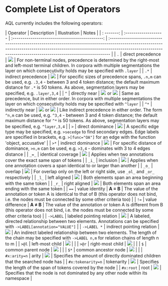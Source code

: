 # Complete List of Operators

AQL currently includes the following operators:

| Operator          | Description                | Illustration                                    | Notes                                                                                                                                                                                                                                       |
| : -------:        | :-------------------       | :---------------------------------------------: | :------------------------------------------------------------------------------------------------------------------------------------------------------------------------------------------------------------------------------------------ |
| `.`               | direct precedence          | ![](/images/A-pred-B.svg)                               | For non-terminal nodes, precedence is determined by the right-most and left-most terminal children. In corpora with multiple segmentations the layer on which consecutivity holds may be specified with `.layer`                            |
| `.*`              | indirect precedence        | ![](/images/A-pred-ind-B.svg)                           | For specific sizes of precedence spans, `.n,m` can be used, e.g. `.3,4` - between 3 and 4 token distance; the default maximum distance for `.*` is 50 tokens. As above, segmentation layers may be specified, e.g. `.layer,3,4`             |
| `^`               | directly near              | ![](/images/A-pred-B.svg) or ![](/images/B-pred-A.svg)          | Same as precedence, but in either order. In corpora with multiple segmentations the layer on which consecutivity holds may be specified with `^layer`                                                                                       |
| `^*`              | indirectly near            | ![](/images/A-pred-ind-B.svg) or ![](/images/B-pred-ind-A.svg)  | Like indirect precedence in either order. The form `^n,m` can be used, e.g. `^3,4` - between 3 and 4 token distance; the default maximum distance for `^*` is 50 tokens. As above, segmentation layers may be specified, e.g. `^layer,3,4`  |
| `>`               | direct dominance           | ![](/images/A-dom-B.svg)                                | A specific edge type may be specified, e.g. `>secedge` to find secondary edges. Edge labels are specified in brackets, e.g. `>[func="OA"]` for an edge with the function 'object, accusative'                                               |
| `>*`              | indirect dominance         | ![](/images/A-dom-ind-B.svg)                            | For specific distance of dominance, `>n,m` can be used, e.g. `>3,4` - dominates with 3 to 4 edges distance                                                                                                                                  |
| `_=_`             | identical coverage         | ![](/images/A-cov-ident-B.svg)                          | Applies when two annotations cover the exact same span of tokens                                                                                                                                                                            |
| `_i_`             | inclusion                  | ![](/images/A-cov-incl-B.svg)                           | Applies when one annotation covers a span identical to or larger than  another                                                                                                                                                              |
| `_o_`             | overlap                    | ![](/images/A-cov-over-B.svg)                           | For overlap only on the left or right side, use `_ol_` and `_or_` respectively                                                                                                                                                              |
| `_l_`             | left aligned               | ![](/images/A-cov-left-B.svg)                           | Both elements span an area beginning with the same token                                                                                                                                                                                    |
| `_r_`             | right aligned              | ![](/images/A-cov-right-B.svg)                          | Both elements span an area ending with the same token                                                                                                                                                                                       |
| `==`              | value identity             | **A = B**                                       | The value of the annotation or token A is identical to that of B (this operator does not bind, i.e. the nodes must be connected by some other criteria too)                                                                                 |
| `!=`              | value difference           | **A ≠ B**                                       | The value of the annotation or token A is different from B (this operator does not bind, i.e. the nodes must be connected by some other criteria too)                                                                                       |
| `->LABEL`         | labeled pointing relation  | ![](/images/A-point-direct-B.svg)                       | A labeled, directed relationship between two elements. Annotations can be specified with `->LABEL[annotation="VALUE"]`                                                                                                                      |
| `->LABEL *`       | indirect pointing relation | ![](/images/A-point-ind-B.svg)                          | An indirect labeled relationship between two elements. The length of the chain may be specified with `->LABEL n,m` for relation chains of length n to m                                                                                     |
| `>@l`             | left-most child            | ![](/images/A-left-B.svg)                               |                                                                                                                                                                                                                                             |
| `>@r`             | right-most child           | ![](/images/A-right-B.svg)                              |                                                                                                                                                                                                                                             |
| `$`               | common parent node         | ![](/images/A-parent-B.svg)                             |                                                                                                                                                                                                                                             |
| `$*`              | common ancestor node       | ![](/images/A-ancestor-B.svg)                           |                                                                                                                                                                                                                                             |
| `#x:arity=n`      | arity                      | ![](/images/A-arity.svg)                                | Specifies the amount of directly dominated children that the searched node has                                                                                                                                                              |
| `#x:tokenarity=n` | tokenarity                 | ![](/images/A-tokenarity.svg)                           | Specifies the length of the span of tokens covered by the node                                                                                                                                                                              |
| `#x:root`         | root                       | ![](/images/A-root.svg)                                 | Specifies that the node is not dominated by any other node within its namespace                                                                                                                                                             |

